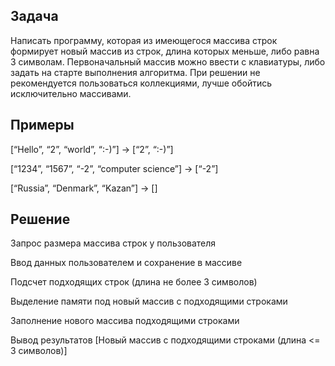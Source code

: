 ## Задача
Написать программу, которая из имеющегося массива строк формирует новый массив из строк, длина которых меньше, либо равна 3 символам. Первоначальный массив можно ввести с клавиатуры, либо задать на старте выполнения алгоритма. При решении не рекомендуется пользоваться коллекциями, лучше обойтись исключительно массивами.

## Примеры
[“Hello”, “2”, “world”, “:-)”] → [“2”, “:-)”] 

[“1234”, “1567”, “-2”, “computer science”] → [“-2”] 

[“Russia”, “Denmark”, “Kazan”] → []

## Решение
Запрос размера массива строк у пользователя

Ввод данных пользователем и сохранение в массиве

Подсчет подходящих строк (длина не более 3 символов)

Выделение памяти под новый массив с подходящими строками

Заполнение нового массива подходящими строками

Вывод результатов [Новый массив с подходящими строками (длина <= 3 символов)]
